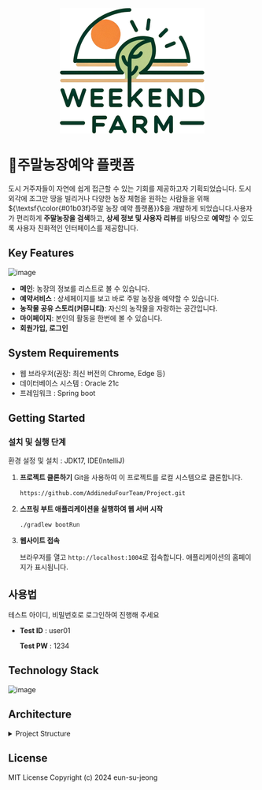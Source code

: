 <p align="center"><img src="src/main/resources/static/img/logo.png" width="294" height="255"></p>

# 🌱주말농장예약 플랫폼
도시 거주자들이 자연에 쉽게 접근할 수 있는 기회를 제공하고자 기획되었습니다. 도시 외각에 조그만 땅을 빌리거나 다양한 농장 체험을 원하는 사람들을 위해 ${\textsf{\color{#01b03f}주말 농장 예약 플랫폼}}$을 개발하게 되었습니다.사용자가 편리하게 **주말농장을 검색**하고, **상세 정보 및 사용자 리뷰**를 바탕으로 **예약**할 수 있도록 사용자 친화적인 인터페이스를 제공합니다.

## Key Features
<img width="732" alt="image" src="https://github.com/AddineduFourTeam/Project/assets/83636742/7b141c38-3c16-4a23-8344-23f1ea03a0b2">

- **메인**: 농장의 정보를 리스트로 볼 수 있습니다.
- **예약서비스** : 상세페이지를 보고 바로 주말 농장을 예약할 수 있습니다. 
- **농작물 공유 스토리(커뮤니티)**: 자신의 농작물을 자랑하는 공간입니다. 
- **마이페이지**: 본인의 활동을 한번에 볼 수 있습니다.
- **회원가입, 로그인**

## System Requirements
- 웹 브라우저(권장: 최신 버전의 Chrome, Edge 등)
- 데이터베이스 시스템 : Oracle 21c
- 프레임워크 : Spring boot

## Getting Started
### 설치 및 실행 단계

환경 설정 및 설치 : JDK17, IDE(IntelliJ)

1. **프로젝트 클론하기**
   Git을 사용하여 이 프로젝트를 로컬 시스템으로 클론합니다.
   ```
   https://github.com/AddineduFourTeam/Project.git
   ```
2. **스프링 부트 애플리케이션을 실행하여 웹 서버 시작**
   ```
   ./gradlew bootRun
   ```
3. **웹사이트 접속**

   브라우저를 열고 `http://localhost:1004`로 접속합니다. 애플리케이션의 홈페이지가 표시됩니다.

## 사용법
테스트 아이디, 비밀번호로 로그인하여 진행해 주세요

- **Test ID** : user01

  **Test PW** : 1234

## Technology Stack
<img width="688" alt="image" src="https://github.com/AddineduFourTeam/Project/assets/83636742/0db8ea16-d370-4437-aabd-4f3e567838f8">

## Architecture
<details>
<summary>Project Structure</summary>
<div markdown="1">

```

src/
│
├── main/
│   └── java/
│       └── com/
│           └── farm/
│               ├── config/
│               │   └── MemberPasswordEncoder.java
│               ├── controller/
│               │   ├── AddrController.java
│               │   ├── BoardController.java
│               │   ├── FarmController.java
│               │   ├── HomeController.java
│               │   ├── MemberController.java
│               │   ├── MyPageController.java
│               │   ├── OpenApiController.java
│               │   └── StoryController.java
│               ├── domain/
│               │   ├── Board.java
│               │   ├── Farm.java
│               │   ├── Member.java
│               │   ├── Reservation.java
│               │   ├── Review.java
│               │   ├── Story.java
│               │   └── StoryReply.java
│               ├── dto/
│               │   ├── MemberReviewDto.java
│               │   ├── MemInfoDto.java
│               │   └── ReservationFarmDto.java
│               ├── filter/
│               │   ├── CustomInterceptor.java
│               │   └── WebConfig.java
│               ├── other/
│               │   ├── CDataExtractor.java
│               │   └── TestMain.java
│               ├── repository/
│               │   ├── BoardRepository.java
│               │   ├── FarmRepository.java
│               │   ├── MemberRepository.java
│               │   ├── ReservationRepository.java
│               │   ├── ReviewRepository.java
│               │   ├── StoryReplyRepository.java
│               │   └── StoryRepository.java
│               ├── service/
│               │   ├── BoardService.java
│               │   ├── CommonService.java
│               │   ├── KakaoApiExplorer.java
│               │   ├── ListService.java
│               │   ├── MemberService.java
│               │   ├── OpenApiExplorer.java
│               │   ├── OpenApiService.java
│               │   ├── ReservationService.java
│               │   ├── StoryService.java
│               │   ├── ServletInitializer.java
│               │   └── WeekendFarmApplication.java
│
├── resources/
│   ├── static/
│   │   ├── css/
│   │   │   ├── animate.css
│   │   │   ├── font.css
│   │   │   ├── reset.css
│   │   │   └── style.css
│   │   ├── files/
│   │   ├── fonts/
│   │   ├── img/
│   │   └── js/
│   │       ├── aos.min.js
│   │       ├── script.js
│   │       └── wow.min.js
│   ├── application.properties
│   └── webapp/
│       ├── WEB-INF/
│       │   ├── include/
│       │   └── views/
│
├── test/
├── .gitignore
├── build.gradle
├── gradlew
├── gradlew.bat
├── README.md
└── settings.gradle


```
</div>
</details>

## License
MIT License Copyright (c) 2024 eun-su-jeong
